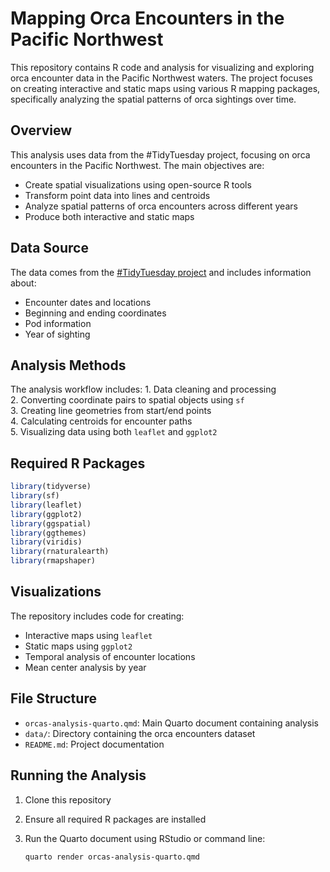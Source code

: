 
<!-- README.md is generated from README.Rmd. Please edit that file -->

# Mapping Orca Encounters in the Pacific Northwest

<!-- badges: start -->
<!-- badges: end -->

This repository contains R code and analysis for visualizing and
exploring orca encounter data in the Pacific Northwest waters. The
project focuses on creating interactive and static maps using various R
mapping packages, specifically analyzing the spatial patterns of orca
sightings over time.

## Overview

This analysis uses data from the \#TidyTuesday project, focusing on orca
encounters in the Pacific Northwest. The main objectives are:  
- Create spatial visualizations using open-source R tools  
- Transform point data into lines and centroids  
- Analyze spatial patterns of orca encounters across different years  
- Produce both interactive and static maps

## Data Source

The data comes from the [\#TidyTuesday
project](https://github.com/rfordatascience/tidytuesday/blob/master/data/2024/2024-10-15/readme.md)
and includes information about:  
- Encounter dates and locations  
- Beginning and ending coordinates  
- Pod information  
- Year of sighting

## Analysis Methods

The analysis workflow includes: 1. Data cleaning and processing  
2. Converting coordinate pairs to spatial objects using `sf`  
3. Creating line geometries from start/end points  
4. Calculating centroids for encounter paths  
5. Visualizing data using both `leaflet` and `ggplot2`

## Required R Packages

``` r
library(tidyverse)
library(sf)
library(leaflet)
library(ggplot2)
library(ggspatial)
library(ggthemes)
library(viridis)
library(rnaturalearth)
library(rmapshaper)
```

## Visualizations

The repository includes code for creating:  
- Interactive maps using `leaflet`  
- Static maps using `ggplot2`  
- Temporal analysis of encounter locations  
- Mean center analysis by year

## File Structure

- `orcas-analysis-quarto.qmd`: Main Quarto document containing
  analysis  
- `data/`: Directory containing the orca encounters dataset  
- `README.md`: Project documentation

## Running the Analysis

1.  Clone this repository  

2.  Ensure all required R packages are installed  

3.  Run the Quarto document using RStudio or command line:

    ``` bash
    quarto render orcas-analysis-quarto.qmd  
    ```
